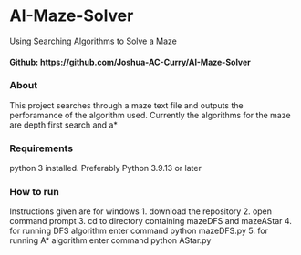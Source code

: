 # AI-Maze-Solver
Using Searching Algorithms to Solve a Maze
<h4> Github: https://github.com/Joshua-AC-Curry/AI-Maze-Solver </h4>

<h3> About </h3>
This project searches through a maze text file and outputs the perforamance of the algorithm used. Currently the algorithms for the maze are depth first search and a*

<h3> Requirements </h3>
python 3 installed. Preferably Python 3.9.13 or later

<h3> How to run </h3>
Instructions given are for windows
1. download the repository 
2. open command prompt
3. cd to directory containing mazeDFS and mazeAStar
4. for running DFS algorithm enter command python mazeDFS.py
5. for running A* algorithm enter command python AStar.py
